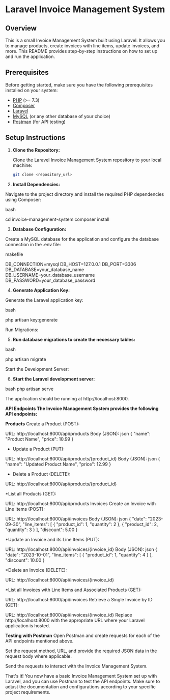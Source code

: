 # Laravel Invoice Management System

## Overview

This is a small Invoice Management System built using Laravel. It allows you to manage products, create invoices with line items, update invoices, and more. This README provides step-by-step instructions on how to set up and run the application.

## Prerequisites

Before getting started, make sure you have the following prerequisites installed on your system:

- [PHP](https://www.php.net/) (>= 7.3)
- [Composer](https://getcomposer.org/)
- [Laravel](https://laravel.com/docs/8.x/installation)
- [MySQL](https://dev.mysql.com/downloads/) (or any other database of your choice)
- [Postman](https://www.postman.com/) (for API testing)

## Setup Instructions

1. **Clone the Repository:**

   Clone the Laravel Invoice Management System repository to your local machine:

   ```bash
   git clone <repository_url>

2. **Install Dependencies:**

Navigate to the project directory and install the required PHP dependencies using Composer:

bash

cd invoice-management-system
composer install


3. **Database Configuration:**

Create a MySQL database for the application and configure the database connection in the .env file:

makefile

DB_CONNECTION=mysql
DB_HOST=127.0.0.1
DB_PORT=3306
DB_DATABASE=your_database_name
DB_USERNAME=your_database_username
DB_PASSWORD=your_database_password


4. **Generate Application Key:**

Generate the Laravel application key:

bash

php artisan key:generate

Run Migrations:

5. **Run database migrations to create the necessary tables:**

bash

php artisan migrate

Start the Development Server:

6. **Start the Laravel development server:**

bash
php artisan serve

The application should be running at http://localhost:8000.

**API Endpoints
The Invoice Management System provides the following API endpoints:**

**Products**
Create a Product (POST):

URL: http://localhost:8000/api/products
Body (JSON):
json
{
    "name": "Product Name",
    "price": 10.99
}


* Update a Product (PUT):

URL: http://localhost:8000/api/products/{product_id}
Body (JSON):
json
{
    "name": "Updated Product Name",
    "price": 12.99
}


* Delete a Product (DELETE):

URL: http://localhost:8000/api/products/{product_id}

*List all Products (GET):

URL: http://localhost:8000/api/products
Invoices
Create an Invoice with Line Items (POST):

URL: http://localhost:8000/api/invoices
Body (JSON):
json
{
    "date": "2023-09-30",
    "line_items": [
        {
            "product_id": 1,
            "quantity": 2
        },
        {
            "product_id": 2,
            "quantity": 3
        }
    ],
    "discount": 5.00
}


*Update an Invoice and its Line Items (PUT):

URL: http://localhost:8000/api/invoices/{invoice_id}
Body (JSON):
json
{
    "date": "2023-10-01",
    "line_items": [
        {
            "product_id": 1,
            "quantity": 4
        }
    ],
    "discount": 10.00
}


*Delete an Invoice (DELETE):

URL: http://localhost:8000/api/invoices/{invoice_id}

*List all Invoices with Line Items and Associated Products (GET):

URL: http://localhost:8000/api/invoices
Retrieve a Single Invoice by ID (GET):

URL: http://localhost:8000/api/invoices/{invoice_id}
Replace http://localhost:8000 with the appropriate URL where your Laravel application is hosted.

**Testing with Postman**
Open Postman and create requests for each of the API endpoints mentioned above.

Set the request method, URL, and provide the required JSON data in the request body where applicable.

Send the requests to interact with the Invoice Management System.

That's it! You now have a basic Invoice Management System set up with Laravel, and you can use Postman to test the API endpoints. Make sure to adjust the documentation and configurations according to your specific project requirements.
